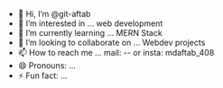 - 👋 Hi, I’m @git-aftab
- 👀 I’m interested in ... web development
- 🌱 I’m currently learning ... MERN Stack
- 💞️ I’m looking to collaborate on ... Webdev projects
- 📫 How to reach me ... mail: -- or insta: mdaftab_408
- 😄 Pronouns: ...
- ⚡ Fun fact: ...

<!---
git-aftab/git-aftab is a ✨ special ✨ repository because its `README.md` (this file) appears on your GitHub profile.
You can click the Preview link to take a look at your changes.
--->
